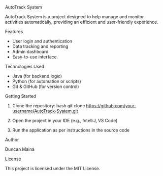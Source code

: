 
AutoTrack System

AutoTrack System is a project designed to help manage and monitor activities automatically, providing an efficient and user-friendly experience.

Features

- User login and authentication
- Data tracking and reporting
- Admin dashboard
- Easy-to-use interface

Technologies Used

- Java (for backend logic)
- Python (for automation or scripts)
- Git & GitHub (for version control)

Getting Started

1. Clone the repository:
   bash
   git clone https://github.com/your-username/AutoTrack-System.git
   
2. Open the project in your IDE (e.g., IntelliJ, VS Code)
3. Run the application as per instructions in the source code

Author

Duncan Maina

License

This project is licensed under the MIT License.



